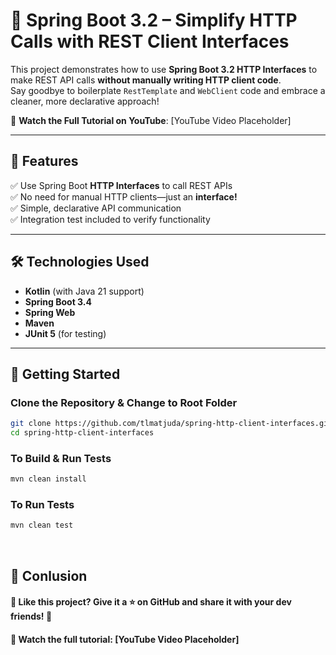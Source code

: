 # 🚀 Spring Boot 3.2 – Simplify HTTP Calls with REST Client Interfaces

This project demonstrates how to use **Spring Boot 3.2 HTTP Interfaces** to make REST API calls **without manually writing HTTP client code**. <br/>
Say goodbye to boilerplate `RestTemplate` and `WebClient` code and embrace a cleaner, more declarative approach!


📌 **Watch the Full Tutorial on YouTube**: [YouTube Video Placeholder]

---

## 📜 Features
✅ Use Spring Boot **HTTP Interfaces** to call REST APIs  
✅ No need for manual HTTP clients—just an **interface!**  
✅ Simple, declarative API communication  
✅ Integration test included to verify functionality

---

## 🛠️ Technologies Used
- **Kotlin** (with Java 21 support)
- **Spring Boot 3.4**
- **Spring Web**
- **Maven**
- **JUnit 5** (for testing)

---

## 🚀 Getting Started

### Clone the Repository & Change to Root Folder
```bash
git clone https://github.com/tlmatjuda/spring-http-client-interfaces.git
cd spring-http-client-interfaces
```

### To Build & Run Tests
```bash
mvn clean install
```

### To Run Tests
```bash
mvn clean test
```
<br/>

## 🤝 Conlusion

#### 🚀 Like this project? Give it a ⭐ on GitHub and share it with your dev friends! 🚀  

#### 🎥 Watch the full tutorial: [YouTube Video Placeholder]